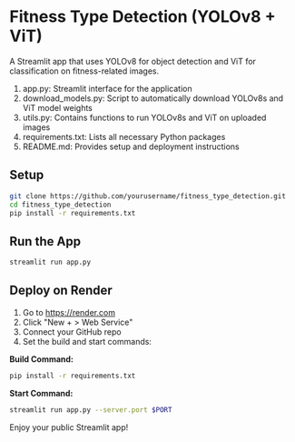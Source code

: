 # Fitness Type Detection (YOLOv8 + ViT)

A Streamlit app that uses YOLOv8 for object detection and ViT for classification on fitness-related images.

1. app.py: Streamlit interface for the application
2. download_models.py: Script to automatically download YOLOv8s and ViT model weights
3. utils.py: Contains functions to run YOLOv8s and ViT on uploaded images
4. requirements.txt: Lists all necessary Python packages
5. README.md: Provides setup and deployment instructions

## Setup

```bash
git clone https://github.com/yourusername/fitness_type_detection.git
cd fitness_type_detection
pip install -r requirements.txt
```

## Run the App

```bash
streamlit run app.py
```

## Deploy on Render

1. Go to https://render.com
2. Click "New + > Web Service"
3. Connect your GitHub repo
4. Set the build and start commands:

**Build Command:**
```bash
pip install -r requirements.txt
```

**Start Command:**
```bash
streamlit run app.py --server.port $PORT
```

Enjoy your public Streamlit app!
